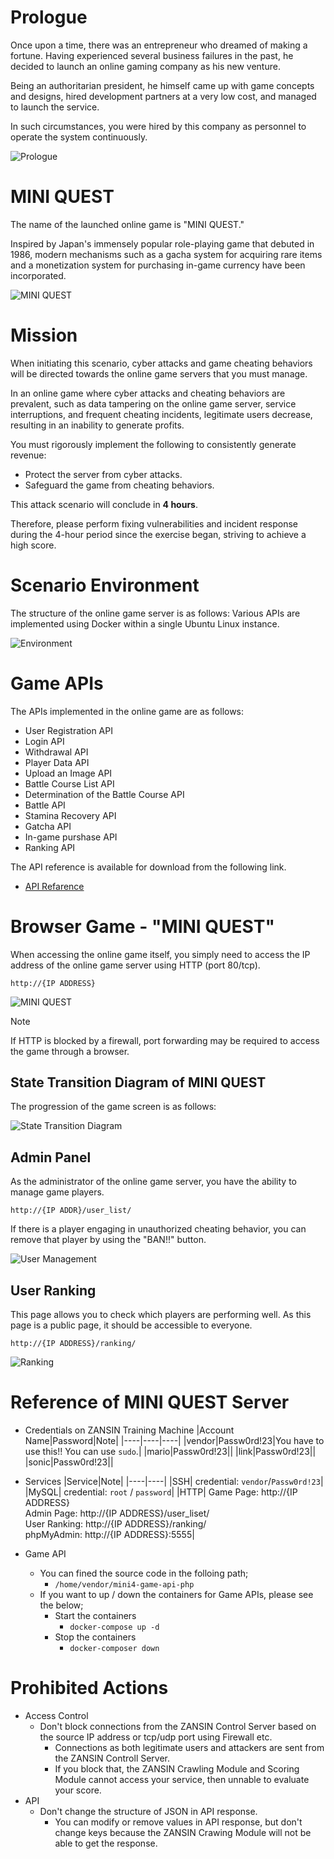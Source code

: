 # Prologue

Once upon a time, there was an entrepreneur who dreamed of making a fortune. Having experienced several business failures in the past, he decided to launch an online gaming company as his new venture.

Being an authoritarian president, he himself came up with game concepts and designs, hired development partners at a very low cost, and managed to launch the service.

In such circumstances, you were hired by this company as personnel to operate the system continuously.

![Prologue](../images/fadcd3507c63f192d2a650a20be97fe6f6c286f7.png)

# MINI QUEST

The name of the launched online game is "MINI QUEST."

Inspired by Japan's immensely popular role-playing game that debuted in 1986, modern mechanisms such as a gacha system for acquiring rare items and a monetization system for purchasing in-game currency have been incorporated.

![MINI QUEST](../images/MINIQUEST.png)

# Mission

When initiating this scenario, cyber attacks and game cheating behaviors will be directed towards the online game servers that you must manage.

In an online game where cyber attacks and cheating behaviors are prevalent, such as data tampering on the online game server, service interruptions, and frequent cheating incidents, legitimate users decrease, resulting in an inability to generate profits.

You must rigorously implement the following to consistently generate revenue:

- Protect the server from cyber attacks.
- Safeguard the game from cheating behaviors.

This attack scenario will conclude in **4 hours**. 

Therefore, please perform fixing vulnerabilities and incident response during the 4-hour period since the exercise began, striving to achieve a high score.

# Scenario Environment

The structure of the online game server is as follows:
Various APIs are implemented using Docker within a single Ubuntu Linux instance.

![Environment](../images/ffab4829c784d1661a4e16e3a519b740a2769823.png)

# Game APIs

The APIs implemented in the online game are as follows:

- User Registration API
- Login API
- Withdrawal API
- Player Data API
- Upload an Image API
- Battle Course List API
- Determination of the Battle Course API
- Battle API
- Stamina Recovery API
- Gatcha API
- In-game purshase API
- Ranking API

The API reference is available for download from the following link.

- [API Refarence](../documents/API_Reference.pdf)

# Browser Game - "MINI QUEST"

When accessing the online game itself, you simply need to access the IP address of the online game server using HTTP (port 80/tcp).

`http://{IP ADDRESS}`

![MINI QUEST](../images/MINIQUEST.gif)

> [!NOTE]
> If HTTP is blocked by a firewall, port forwarding may be required to access the game through a browser.

## State Transition Diagram of MINI QUEST

The progression of the game screen is as follows:

![State Transition Diagram](../images/7863d519ae098f9a4b0601e9abcf530d880a18db.png)

## Admin Panel

As the administrator of the online game server, you have the ability to manage game players.

`http://{IP ADDR}/user_list/`


If there is a player engaging in unauthorized cheating behavior, you can remove that player by using the "BAN!!" button.

![User Management](../images/8f0da7656246ced22aaf5c8e86765978826c4de9.png)

## User Ranking

This page allows you to check which players are performing well.
As this page is a public page, it should be accessible to everyone.

`http://{IP ADDRESS}/ranking/`

![Ranking](../images/df9bb0949da341dd1bcedc7716577472bc492ad6.png)

# Reference of MINI QUEST Server

- Credentials on ZANSIN Training Machine
  |Account Name|Password|Note|
  |----|----|----|
  |vendor|Passw0rd!23|You have to use this!! You can use `sudo`.|
  |mario|Passw0rd!23||
  |link|Passw0rd!23||
  |sonic|Passw0rd!23||

- Services
  |Service|Note|
  |----|----|
  |SSH| credential: `vendor`/`Passw0rd!23`|
  |MySQL| credential: `root` / `password`|
  |HTTP| Game Page: http://{IP ADDRESS}<br>Admin Page: http://{IP ADDRESS}/user_liset/<br>User Ranking: http://{IP ADDRESS}/ranking/<br>phpMyAdmin: http://{IP ADDRESS}:5555|

- Game API
  - You can fined the source code in the folloing path;
    - `/home/vendor/mini4-game-api-php`
  - If you want to up / down the containers for Game APIs, please see the below;
    - Start the containers
      - `docker-compose up -d`
    - Stop the containers
      - `docker-composer down`


# Prohibited Actions

- Access Control
  - Don't block connections from the ZANSIN Control Server based on the source IP address or tcp/udp port using Firewall etc.
    - Connections as both legitimate users and attackers are sent from the ZANSIN Controll Server.
    - If you block that, the ZANSIN Crawling Module and Scoring Module cannot access your service, then unnable to evaluate your score.
- API
  - Don't change the structure of JSON in API response.
    - You can modify or remove values in API response, but don't change keys because the ZANSIN Crawing Module will not be able to get the response.